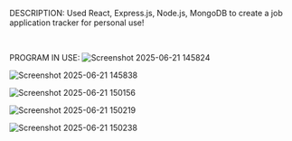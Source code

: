 DESCRIPTION: Used React, Express.js, Node.js, MongoDB to create a job application tracker for personal use! 

</br>

<!--NOTE: The app is deployed on the free tier of Render.com, so most of the time it's in a sleep mode. It may take up to 60-90 seconds for Render.com to wake it up. 

LINK: [job-apps-tracker.onrender.com](https://job-apps-tracker.onrender.com/)
-->

PROGRAM IN USE:
![Screenshot 2025-06-21 145824](https://github.com/user-attachments/assets/55320b6e-b424-4c16-9378-e1b08dcb3383)

![Screenshot 2025-06-21 145838](https://github.com/user-attachments/assets/c82c0953-a693-4d89-9af4-822089b50d19)

![Screenshot 2025-06-21 150156](https://github.com/user-attachments/assets/c6203000-e95a-4cc0-8bb1-4932d9b6c7d9)

![Screenshot 2025-06-21 150219](https://github.com/user-attachments/assets/5cfc915d-e120-40a1-81ac-893241276604)

![Screenshot 2025-06-21 150238](https://github.com/user-attachments/assets/59951e5c-3801-4aa0-862b-a5375c9eb697)
